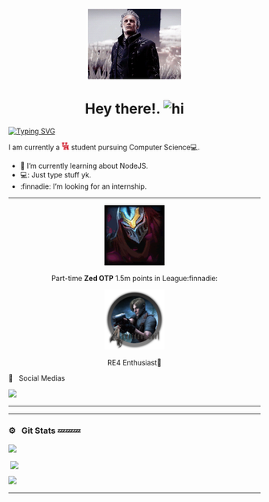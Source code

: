 <p align="center">
<img alt="GIF" src="https://github.com/DescendingMisery/DescendingMisery/blob/main/img/tumblr_1fa1e4179948bd07c64fb16d569b571f_11ec5fbb_400.gif" height="140" />
 <p/>
<h1 align="center"> Hey there!. <img src="https://user-images.githubusercontent.com/1303154/88677602-1635ba80-d120-11ea-84d8-d263ba5fc3c0.gif" width="28px" alt="hi"></h1>
<a href="https://git.io/typing-svg"><img src="https://readme-typing-svg.demolab.com?font=Fira+Code&pause=1000&width=435&lines=Hi+I'm+Huy+Vo;Some+call+me+Noel" alt="Typing SVG" /></a>

 <p>I am currently a <img src="https://github.com/DescendingMisery/DescendingMisery/blob/main/img/uh_red.png" width="15" height="15"/> student pursuing Computer Science💻.</p>


<!-- TODO: Add last video link -->

- :seedling: I’m currently learning about NodeJS.
- 💻: Just type stuff yk.
- :finnadie: I’m looking for an internship.
------
  <p align="center"><img src="https://github.com/DescendingMisery/DescendingMisery/blob/main/img/c8d864187433ac0cc77a5a2e057d52d4_w200.gif" width="120" height="120"/>
  <p align ="center">Part-time <strong>Zed OTP</strong> 1.5m points in League:finnadie:</p>  </p>
  
  <p align="center"> <img src="https://github.com/DescendingMisery/DescendingMisery/blob/main/img/resident_evil_4___icon_by_blagoicons_d9tkere-fullview.png" width="120" height="120"/></p>
  <p align="center">RE4 Enthusiast🥇</p>
  


🤝 &nbsp; Social Medias

[<img src="https://img.shields.io/badge/linkedin-%230077B5.svg?&style=for-the-badge&logo=linkedin&logoColor=white" />](https://www.linkedin.com/in/huy-vo-92bb58191/)
<hr>

<!--### 🛠 &nbsp; Tech Stack

|<img src="https://raw.githubusercontent.com/devicons/devicon/master/icons/react/react-original-wordmark.svg" width=40> | <img src="https://www.vectorlogo.zone/logos/springio/springio-icon.svg" width=40> | <img src="https://raw.githubusercontent.com/devicons/devicon/master/icons/nodejs/nodejs-original-wordmark.svg" width="40"> | <img src="https://raw.githubusercontent.com/devicons/devicon/master/icons/express/express-original-wordmark.svg" width="40"> | <img src="https://www.vectorlogo.zone/logos/java/java-vertical.svg" width="40"> | <img src="https://raw.githubusercontent.com/devicons/devicon/master/icons/javascript/javascript-original.svg" width="40"> | <img src="https://raw.githubusercontent.com/coderjojo/coderjojo/master/img/cpp.png" alt="c++" width="40"> | <img src="https://raw.githubusercontent.com/devicons/devicon/master/icons/python/python-original.svg" alt="python" width="40">  | <img src="https://www.vectorlogo.zone/logos/php/php-ar21.svg" alt="php" width="40">  | <img src="https://www.vectorlogo.zone/logos/r-project/r-project-icon.svg" alt="r" width="40"> | <img src="https://www.vectorlogo.zone/logos/mysql/mysql-ar21.svg" alt="mysql" width="40"> | <img src="https://www.vectorlogo.zone/logos/mongodb/mongodb-icon.svg" alt="mongodb" width="40"> | <img src="https://www.vectorlogo.zone/logos/firebase/firebase-icon.svg" alt="firebase" width="40"> | <img src="https://www.vectorlogo.zone/logos/sqlite/sqlite-icon.svg" alt="sqlite" width="40"> | 
|:-:|:-:|:-:|:-:|:-:|:-:|:-:|:-:|:-:|:-:|:-:|:-:|:-:|:-:| -->

<hr>

### ⚙️ &nbsp; Git Stats 💤💤💤
 
<p><img align="center" src="https://github-readme-stats.vercel.app/api?username=DescendingMisery&theme=dark&show_icons=true" /></p>
<p>&nbsp;<img align="center" src="https://github-readme-stats.vercel.app/api/top-langs/?username=DescendingMisery&theme=dark&layout=compact" width="410" /></p>
<img src="https://spotify-github-profile.vercel.app/api/view?uid=21ii34lqquavm4glsom3anqxi&cover_image=true&theme=default&show_offline=false&background_color=545454&interchange=false)](https://github.com/kittinan/spotify-github-profile)">

------
